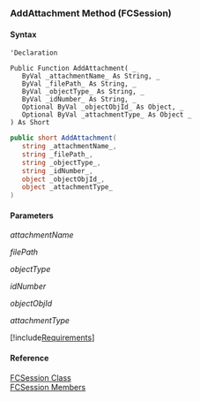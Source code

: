 ﻿### AddAttachment Method (FCSession)

#### Syntax

```vbnet
'Declaration

Public Function AddAttachment( _
   ByVal _attachmentName_ As String, _
   ByVal _filePath_ As String, _
   ByVal _objectType_ As String, _
   ByVal _idNumber_ As String, _
   Optional ByVal _objectObjId_ As Object, _
   Optional ByVal _attachmentType_ As Object _
) As Short
```

```csharp
public short AddAttachment( 
   string _attachmentName_,
   string _filePath_,
   string _objectType_,
   string _idNumber_,
   object _objectObjId_,
   object _attachmentType_
)
```

#### Parameters

_attachmentName_

_filePath_

_objectType_

_idNumber_

_objectObjId_

_attachmentType_

[!include[Requirements](../partials/requirements.md)]

#### Reference

[FCSession Class](FChoice.Foundation.Clarify.Compatibility~FChoice.Foundation.Clarify.Compatibility.FCSession.md)  
[FCSession Members](FChoice.Foundation.Clarify.Compatibility~FChoice.Foundation.Clarify.Compatibility.FCSession_members.md)